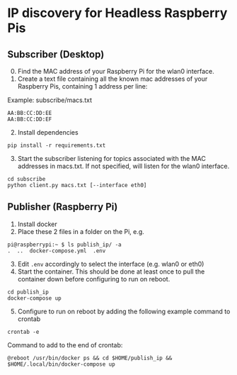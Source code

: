 # IP discovery for Headless Raspberry Pis

## Subscriber (Desktop)
0. Find the MAC address of your Raspberry Pi for the wlan0 interface.
1. Create a text file containing all the known mac addresses of your Raspberry Pis, containing 1 address per line:

Example: subscribe/macs.txt
```
AA:BB:CC:DD:EE
AA:BB:CC:DD:EF
```

2. Install dependencies
```
pip install -r requirements.txt
```

3. Start the subscriber listening for topics associated with the MAC addresses in macs.txt. If not specified, will listen for the wlan0 interface.
```
cd subscribe
python client.py macs.txt [--interface eth0]
```

## Publisher (Raspberry Pi)
1. Install docker
2. Place these 2 files in a folder on the Pi, e.g.
```
pi@raspberrypi:~ $ ls publish_ip/ -a
.  ..  docker-compose.yml  .env
```
3. Edit `.env` accordingly to select the interface (e.g. wlan0 or eth0)
4. Start the container. This should be done at least once to pull the container down before configuring to run on reboot.
```
cd publish_ip
docker-compose up
```
5. Configure to run on reboot by adding the following example command to crontab
```
crontab -e
```

Command to add to the end of crontab:
```
@reboot /usr/bin/docker ps && cd $HOME/publish_ip && $HOME/.local/bin/docker-compose up
```
